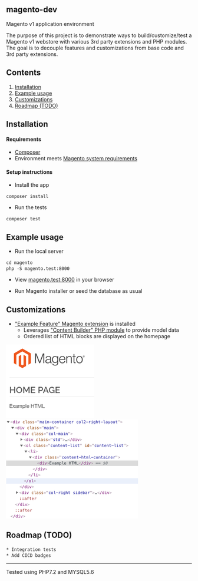 ## magento-dev
Magento v1 application environment

The purpose of this project is to demonstrate ways to build/customize/test a 
Magento v1 webstore with various 3rd party extensions and PHP modules. The goal 
is to decouple features and customizations from base code and 3rd party extensions.
  

## Contents

1. [Installation](#installation)
1. [Example usage](#example-usage)
1. [Customizations](#customizations)
1. [Roadmap (TODO)](#roadmap-todo)


## Installation

#### Requirements

* [Composer](https://getcomposer.org/)
* Environment meets [Magento system requirements](https://docs.magento.com/m1/ce/user_guide/magento/system-requirements.html)


#### Setup instructions

* Install the app

```
composer install
```

* Run the tests

```
composer test
```


## Example usage

* Run the local server

```
cd magento
php -S magento.test:8000
```

* View [magento.test:8000](http://magento.test:8000/) in your browser

* Run Magento installer or seed the database as usual


## Customizations

* ["Example Feature" Magento extension](https://github.com/ryaan-anthony/magento-example-feature) is installed 
  - Leverages ["Content Builder" PHP module](https://github.com/ryaan-anthony/simple-content-builder) to provide model data
  - Ordered list of HTML blocks are displayed on the homepage
  
![Screenshot](https://github.com/ryaan-anthony/magento-dev/raw/master/docs/assets/example_feature/screenshot.png "Screenshot")
![Inspect DOM](https://github.com/ryaan-anthony/magento-dev/raw/master/docs/assets/example_feature/inspect_dom.png "Inspect DOM")


## Roadmap (TODO)

```
* Integration tests
* Add CICD badges
```

- - -
Tested using PHP7.2 and MYSQL5.6
